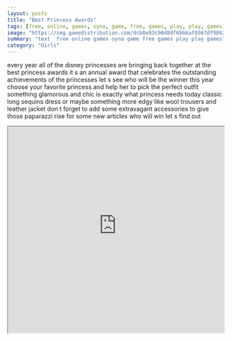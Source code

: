 ```yaml
---
layout: posts
title: "Best Princess Awards"
tags: [free, online, games, oyna, game, free, games, play, play, games]
image: "https://img.gamedistribution.com/dcb8e93c90d84f6bbbaf9367df98626c.jpg"
summary: "text  free online games oyna game free games play play games"
category: "Girls"
---
```


every year all of the disney princesses are bringing back together at the best princess awards it s an annual award that celebrates the outstanding achievements of the princesses let s see who will be the winner this year choose your favorite princess and help her to pick the perfect outfit something glamorous and chic is exactly what princess needs today classic long sequins dress or maybe something more edgy like wool trousers and leather jacket don t forget to add some extravagant accessories to give those paparazzi rise for some new articles who will win let s find out

<iframe width="100%" height="480px;" src="https://html5.gamedistribution.com/dcb8e93c90d84f6bbbaf9367df98626c/"></iframe>